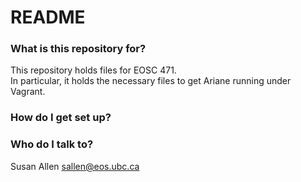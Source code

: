 # README #

### What is this repository for? ###

This repository holds files for EOSC 471.  
In particular, it holds the necessary files to get Ariane running under Vagrant.


### How do I get set up? ###


### Who do I talk to? ###

Susan Allen sallen@eos.ubc.ca